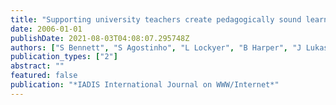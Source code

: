 ```yaml
---
title: "Supporting university teachers create pedagogically sound learning environments using learning designs and learning objects"
date: 2006-01-01
publishDate: 2021-08-03T04:08:07.295748Z
authors: ["S Bennett", "S Agostinho", "L Lockyer", "B Harper", "J Lukasiak"]
publication_types: ["2"]
abstract: ""
featured: false
publication: "*IADIS International Journal on WWW/Internet*"
---
```


